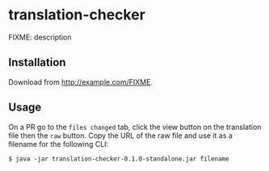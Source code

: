 # translation-checker

FIXME: description

## Installation

Download from http://example.com/FIXME.

## Usage

On a PR go to the `files changed` tab, click the view button on the translation file then the `raw` button. Copy the URL of the raw file and use it as a filename for the following CLI:

    $ java -jar translation-checker-0.1.0-standalone.jar filename

